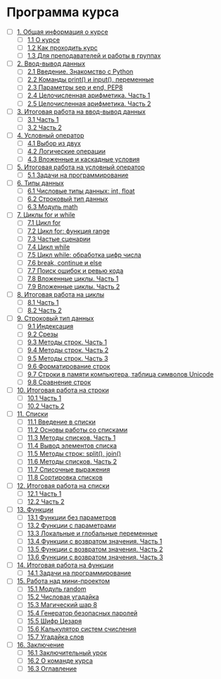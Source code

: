 # Программа курса
- [ ] [1. Общая информация о курсе](https://github.com/tskdvraz0r/education/tree/main/stepik/beegeek/python_generation/01_course_for_beginners/module/module_01)
    - [ ] [1.1 О курсе](https://github.com/tskdvraz0r/education/tree/main/stepik/beegeek/python_generation/01_course_for_beginners/module/module_01/lesson_01)
    - [ ] [1.2 Как проходить курс](https://github.com/tskdvraz0r/education/tree/main/stepik/beegeek/python_generation/01_course_for_beginners/module/module_01/lesson_02)
    - [ ] [1.3 Для преподавателей и работы в группах](https://github.com/tskdvraz0r/education/tree/main/stepik/beegeek/python_generation/01_course_for_beginners/module/module_01/lesson_03)

- [ ] [2. Ввод-вывод данных](https://github.com/tskdvraz0r/education/tree/main/stepik/beegeek/python_generation/01_course_for_beginners/module/module_02)
    - [ ] [2.1 Введение. Знакомство с Python](https://github.com/tskdvraz0r/education/tree/main/stepik/beegeek/python_generation/01_course_for_beginners/module/module_02/lesson_01)
    - [ ] [2.2 Команды print() и input(), переменные](https://github.com/tskdvraz0r/education/tree/main/stepik/beegeek/python_generation/01_course_for_beginners/module/module_02/lesson_02)
    - [ ] [2.3 Параметры sep и end, PEP8](https://github.com/tskdvraz0r/education/tree/main/stepik/beegeek/python_generation/01_course_for_beginners/module/module_02/lesson_03)
    - [ ] [2.4 Целочисленная арифметика. Часть 1](https://github.com/tskdvraz0r/education/tree/main/stepik/beegeek/python_generation/01_course_for_beginners/module/module_02/lesson_04)
    - [ ] [2.5 Целочисленная арифметика. Часть 2](https://github.com/tskdvraz0r/education/tree/main/stepik/beegeek/python_generation/01_course_for_beginners/module/module_02/lesson_05)

- [ ] [3. Итоговая работа на ввод-вывод данных](https://github.com/tskdvraz0r/education/tree/main/stepik/beegeek/python_generation/01_course_for_beginners/module/module_03)
    - [ ] [3.1 Часть 1](https://github.com/tskdvraz0r/education/tree/main/stepik/beegeek/python_generation/01_course_for_beginners/module/module_03/lesson_01)
    - [ ] [3.2 Часть 2](https://github.com/tskdvraz0r/education/tree/main/stepik/beegeek/python_generation/01_course_for_beginners/module/module_03/lesson_02)

- [ ] [4. Условный оператор](https://github.com/tskdvraz0r/education/tree/main/stepik/beegeek/python_generation/01_course_for_beginners/module/module_04)
    - [ ] [4.1 Выбор из двух](https://github.com/tskdvraz0r/education/tree/main/stepik/beegeek/python_generation/01_course_for_beginners/module/module_04/lesson_01)
    - [ ] [4.2 Логические операции](https://github.com/tskdvraz0r/education/tree/main/stepik/beegeek/python_generation/01_course_for_beginners/module/module_04/lesson_02)
    - [ ] [4.3 Вложенные и каскадные условия](https://github.com/tskdvraz0r/education/tree/main/stepik/beegeek/python_generation/01_course_for_beginners/module/module_04/lesson_03)

- [ ] [5. Итоговая работа на условный оператор](https://github.com/tskdvraz0r/education/tree/main/stepik/beegeek/python_generation/01_course_for_beginners/module/module_05)
    - [ ] [5.1 Задачи на программирование](https://github.com/tskdvraz0r/education/tree/main/stepik/beegeek/python_generation/01_course_for_beginners/module/module_05/lesson_01)

- [ ] [6. Типы данных](https://github.com/tskdvraz0r/education/tree/main/stepik/beegeek/python_generation/01_course_for_beginners/module/module_06)
    - [ ] [6.1 Числовые типы данных: int, float](https://github.com/tskdvraz0r/education/tree/main/stepik/beegeek/python_generation/01_course_for_beginners/module/module_06/lesson_01)
    - [ ] [6.2 Строковый тип данных](https://github.com/tskdvraz0r/education/tree/main/stepik/beegeek/python_generation/01_course_for_beginners/module/module_06/lesson_02)
    - [ ] [6.3 Модуль math](https://github.com/tskdvraz0r/education/tree/main/stepik/beegeek/python_generation/01_course_for_beginners/module/module_06/lesson_03)

- [ ] [7. Циклы for и while](https://github.com/tskdvraz0r/education/tree/main/stepik/beegeek/python_generation/01_course_for_beginners/module/module_07)
    - [ ] [7.1 Цикл for](https://github.com/tskdvraz0r/education/tree/main/stepik/beegeek/python_generation/01_course_for_beginners/module/module_07/lesson_01)
    - [ ] [7.2 Цикл for: функция range](https://github.com/tskdvraz0r/education/tree/main/stepik/beegeek/python_generation/01_course_for_beginners/module/module_07/lesson_02)
    - [ ] [7.3 Частые сценарии](https://github.com/tskdvraz0r/education/tree/main/stepik/beegeek/python_generation/01_course_for_beginners/module/module_07/lesson_03)
    - [ ] [7.4 Цикл while](https://github.com/tskdvraz0r/education/tree/main/stepik/beegeek/python_generation/01_course_for_beginners/module/module_07/lesson_04)
    - [ ] [7.5 Цикл while: обработка цифр числа](https://github.com/tskdvraz0r/education/tree/main/stepik/beegeek/python_generation/01_course_for_beginners/module/module_07/lesson_05)
    - [ ] [7.6 break, continue и else](https://github.com/tskdvraz0r/education/tree/main/stepik/beegeek/python_generation/01_course_for_beginners/module/module_07/lesson_06)
    - [ ] [7.7 Поиск ошибок и ревью кода](https://github.com/tskdvraz0r/education/tree/main/stepik/beegeek/python_generation/01_course_for_beginners/module/module_07/lesson_07)
    - [ ] [7.8 Вложенные циклы. Часть 1](https://github.com/tskdvraz0r/education/tree/main/stepik/beegeek/python_generation/01_course_for_beginners/module/module_07/lesson_08)
    - [ ] [7.9 Вложенные циклы. Часть 2](https://github.com/tskdvraz0r/education/tree/main/stepik/beegeek/python_generation/01_course_for_beginners/module/module_07/lesson_09)

- [ ] [8. Итоговая работа на циклы](https://github.com/tskdvraz0r/education/tree/main/stepik/beegeek/python_generation/01_course_for_beginners/module/module_08)
    - [ ] [8.1 Часть 1](https://github.com/tskdvraz0r/education/tree/main/stepik/beegeek/python_generation/01_course_for_beginners/module/module_08/lesson_01)
    - [ ] [8.2 Часть 2](https://github.com/tskdvraz0r/education/tree/main/stepik/beegeek/python_generation/01_course_for_beginners/module/module_08/lesson_02)

- [ ] [9. Строковый тип данных](https://github.com/tskdvraz0r/education/tree/main/stepik/beegeek/python_generation/01_course_for_beginners/module/module_09)
    - [ ] [9.1 Индексация](https://github.com/tskdvraz0r/education/tree/main/stepik/beegeek/python_generation/01_course_for_beginners/module/module_09/lesson_01)
    - [ ] [9.2 Срезы](https://github.com/tskdvraz0r/education/tree/main/stepik/beegeek/python_generation/01_course_for_beginners/module/module_09/lesson_02)
    - [ ] [9.3 Методы строк. Часть 1](https://github.com/tskdvraz0r/education/tree/main/stepik/beegeek/python_generation/01_course_for_beginners/module/module_09/lesson_03)
    - [ ] [9.4 Методы строк. Часть 2](https://github.com/tskdvraz0r/education/tree/main/stepik/beegeek/python_generation/01_course_for_beginners/module/module_09/lesson_04)
    - [ ] [9.5 Методы строк. Часть 3](https://github.com/tskdvraz0r/education/tree/main/stepik/beegeek/python_generation/01_course_for_beginners/module/module_09/lesson_05)
    - [ ] [9.6 Форматирование строк](https://github.com/tskdvraz0r/education/tree/main/stepik/beegeek/python_generation/01_course_for_beginners/module/module_09/lesson_06)
    - [ ] [9.7 Строки в памяти компьютера, таблица символов Unicode](https://github.com/tskdvraz0r/education/tree/main/stepik/beegeek/python_generation/01_course_for_beginners/module/module_09/lesson_07)
    - [ ] [9.8 Сравнение строк](https://github.com/tskdvraz0r/education/tree/main/stepik/beegeek/python_generation/01_course_for_beginners/module/module_09/lesson_08)

- [ ] [10. Итоговая работа на строки](https://github.com/tskdvraz0r/education/tree/main/stepik/beegeek/python_generation/01_course_for_beginners/module/module_10)
    - [ ] [10.1 Часть 1](https://github.com/tskdvraz0r/education/tree/main/stepik/beegeek/python_generation/01_course_for_beginners/module/module_10/lesson_01)
    - [ ] [10.2 Часть 2](https://github.com/tskdvraz0r/education/tree/main/stepik/beegeek/python_generation/01_course_for_beginners/module/module_10/lesson_02)

- [ ] [11. Списки](https://github.com/tskdvraz0r/education/tree/main/stepik/beegeek/python_generation/01_course_for_beginners/module/module_11)
    - [ ] [11.1 Введение в списки](https://github.com/tskdvraz0r/education/tree/main/stepik/beegeek/python_generation/01_course_for_beginners/module/module_11/lesson_01)
    - [ ] [11.2 Основы работы со списками](https://github.com/tskdvraz0r/education/tree/main/stepik/beegeek/python_generation/01_course_for_beginners/module/module_11/lesson_02)
    - [ ] [11.3 Методы списков. Часть 1](https://github.com/tskdvraz0r/education/tree/main/stepik/beegeek/python_generation/01_course_for_beginners/module/module_11/lesson_03)
    - [ ] [11.4 Вывод элементов списка](https://github.com/tskdvraz0r/education/tree/main/stepik/beegeek/python_generation/01_course_for_beginners/module/module_11/lesson_04)
    - [ ] [11.5 Методы строк: split(), join()](https://github.com/tskdvraz0r/education/tree/main/stepik/beegeek/python_generation/01_course_for_beginners/module/module_11/lesson_05)
    - [ ] [11.6 Методы списков. Часть 2](https://github.com/tskdvraz0r/education/tree/main/stepik/beegeek/python_generation/01_course_for_beginners/module/module_11/lesson_06)
    - [ ] [11.7 Списочные выражения](https://github.com/tskdvraz0r/education/tree/main/stepik/beegeek/python_generation/01_course_for_beginners/module/module_11/lesson_07)
    - [ ] [11.8 Сортировка списков](https://github.com/tskdvraz0r/education/tree/main/stepik/beegeek/python_generation/01_course_for_beginners/module/module_11/lesson_08)

- [ ] [12. Итоговая работа на списки](https://github.com/tskdvraz0r/education/tree/main/stepik/beegeek/python_generation/01_course_for_beginners/module/module_12)
    - [ ] [12.1 Часть 1](https://github.com/tskdvraz0r/education/tree/main/stepik/beegeek/python_generation/01_course_for_beginners/module/module_12/lesson_01)
    - [ ] [12.2 Часть 2](https://github.com/tskdvraz0r/education/tree/main/stepik/beegeek/python_generation/01_course_for_beginners/module/module_12/lesson_02)

- [ ] [13. Функции](https://github.com/tskdvraz0r/education/tree/main/stepik/beegeek/python_generation/01_course_for_beginners/module/module_13)
    - [ ] [13.1 Функции без параметров](https://github.com/tskdvraz0r/education/tree/main/stepik/beegeek/python_generation/01_course_for_beginners/module/module_13/lesson_01)
    - [ ] [13.2 Функции с параметрами](https://github.com/tskdvraz0r/education/tree/main/stepik/beegeek/python_generation/01_course_for_beginners/module/module_13/lesson_02)
    - [ ] [13.3 Локальные и глобальные переменные](https://github.com/tskdvraz0r/education/tree/main/stepik/beegeek/python_generation/01_course_for_beginners/module/module_13/lesson_03)
    - [ ] [13.4 Функции с возвратом значения. Часть 1](https://github.com/tskdvraz0r/education/tree/main/stepik/beegeek/python_generation/01_course_for_beginners/module/module_13/lesson_04)
    - [ ] [13.5 Функции с возвратом значения. Часть 2](https://github.com/tskdvraz0r/education/tree/main/stepik/beegeek/python_generation/01_course_for_beginners/module/module_13/lesson_05)
    - [ ] [13.6 Функции с возвратом значения. Часть 3](https://github.com/tskdvraz0r/education/tree/main/stepik/beegeek/python_generation/01_course_for_beginners/module/module_13/lesson_06)

- [ ] [14. Итоговая работа на функции](https://github.com/tskdvraz0r/education/tree/main/stepik/beegeek/python_generation/01_course_for_beginners/module/module_14)
    - [ ] [14.1 Задачи на программирование](https://github.com/tskdvraz0r/education/tree/main/stepik/beegeek/python_generation/01_course_for_beginners/module/module_14/lesson_01)

- [ ] [15. Работа над мини-проектом](https://github.com/tskdvraz0r/education/tree/main/stepik/beegeek/python_generation/01_course_for_beginners/module/module_15)
    - [ ] [15.1 Модуль random](https://github.com/tskdvraz0r/education/tree/main/stepik/beegeek/python_generation/01_course_for_beginners/module/module_15/lesson_01)
    - [ ] [15.2 Числовая угадайка](https://github.com/tskdvraz0r/education/tree/main/stepik/beegeek/python_generation/01_course_for_beginners/module/module_15/lesson_02)
    - [ ] [15.3 Магический шар 8](https://github.com/tskdvraz0r/education/tree/main/stepik/beegeek/python_generation/01_course_for_beginners/module/module_15/lesson_03)
    - [ ] [15.4 Генератор безопасных паролей](https://github.com/tskdvraz0r/education/tree/main/stepik/beegeek/python_generation/01_course_for_beginners/module/module_15/lesson_04)
    - [ ] [15.5 Шифр Цезаря](https://github.com/tskdvraz0r/education/tree/main/stepik/beegeek/python_generation/01_course_for_beginners/module/module_15/lesson_05)
    - [ ] [15.6 Калькулятор систем счисления](https://github.com/tskdvraz0r/education/tree/main/stepik/beegeek/python_generation/01_course_for_beginners/module/module_15/lesson_06)
    - [ ] [15.7 Угадайка слов](https://github.com/tskdvraz0r/education/tree/main/stepik/beegeek/python_generation/01_course_for_beginners/module/module_15/lesson_07)

- [ ] [16. Заключение](https://github.com/tskdvraz0r/education/tree/main/stepik/beegeek/python_generation/01_course_for_beginners/module/module_16)
    - [ ] [16.1 Заключительный урок](https://github.com/tskdvraz0r/education/tree/main/stepik/beegeek/python_generation/01_course_for_beginners/module/module_16/lesson_01)
    - [ ] [16.2 О команде курса](https://github.com/tskdvraz0r/education/tree/main/stepik/beegeek/python_generation/01_course_for_beginners/module/module_16/lesson_02)
    - [ ] [16.3 Оглавление](https://github.com/tskdvraz0r/education/tree/main/stepik/beegeek/python_generation/01_course_for_beginners/module/module_16/lesson_03)